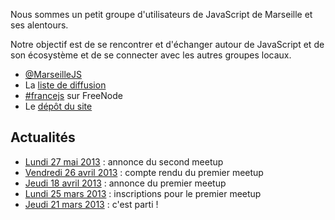 Nous sommes un petit groupe d'utilisateurs de JavaScript de Marseille et ses
alentours.

Notre objectif est de se rencontrer et d'échanger autour de JavaScript et de
son écosystème et de se connecter avec les autres groupes locaux.

* [@MarseilleJS](http://twitter.com/MarseilleJS)
* La [liste de diffusion](https://groups.google.com/forum/?fromgroups#!forum/marseillejs)
* [#francejs](irc://irc.freenode.net/francejs) sur FreeNode
* Le [dépôt du site](http://github.com/francejs/marseillejs)

## Actualités

* [Lundi 27 mai 2013](actus/2013-05-27.html) : annonce du second meetup
* [Vendredi 26 avril 2013](actus/2013-04-26.html) : compte rendu du premier meetup
* [Jeudi 18 avril 2013](actus/2013-04-18.html) : annonce du premier meetup
* [Lundi 25 mars 2013](actus/2013-03-25.html) : inscriptions pour le premier meetup
* [Jeudi 21 mars 2013](actus/2013-03-21.html) : c'est parti !
